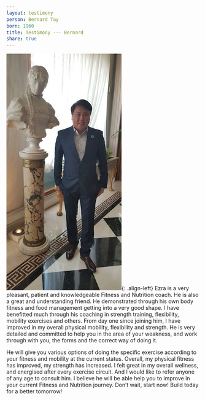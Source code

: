 ```yaml
---
layout: testimony
person: Bernard Tay
born: 1960
title: Testimony --- Bernard
share: true
---
```

![Bernard](/assets/images/bernard.jpeg){: .align-left}
Ezra is a very  pleasant, patient and knowledgeable Fitness and Nutrition coach.
He is also a great and understanding friend.
He demonstrated through his own body fitness and food management getting into a very good shape.
I have benefitted much through his coaching in strength training, flexibility, mobility exercises and others.
From day one since joining him, I have improved in my overall physical mobility, flexibility and strength.
He is very detailed and committed to help you in the area of your weakness, and work through with you, the forms and the correct way of doing it.

He will give you various options of doing the specific exercise according to your fitness and mobility at the current status.
Overall, my physical fitness has improved, my strength has increased.
I felt great in my overall wellness, and energised after every exercise circuit.
And I would like to refer anyone of any age to consult him.
I believe he will be able help you to improve in your current Fitness and Nutrition journey.
Don’t wait, start now! Build today for a better tomorrow!
